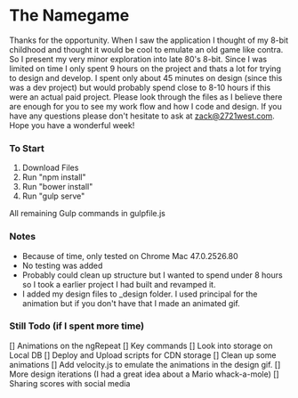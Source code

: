# The Namegame

Thanks for the opportunity.  When I saw the application I thought of my 8-bit childhood and thought it would be cool to emulate an old game like contra.  
So I present my very minor exploration into late 80's 8-bit.  Since I was limited on time I only spent 9 hours on the project and thats a lot for trying to design 
and develop.  I spent only about 45 minutes on design (since this was a dev project) but would probably spend close to 8-10 hours if this were an actual paid project.
Please look through the files as I believe there are enough for you to see my work flow and how I code and design.  If you have any questions please don't 
hesitate to ask at zack@2721west.com.   Hope you have a wonderful week!

### To Start
1. Download Files
2. Run "npm install"
3. Run "bower install"
5. Run "gulp serve"

All remaining Gulp commands in gulpfile.js

### Notes
 - Because of time, only tested on Chrome Mac 47.0.2526.80
 - No testing was added
 - Probably could clean up structure but I wanted to spend under 8 hours so I took a earlier project I had built and revamped it. 
 - I added my design files to _design folder.  I used principal for the animation but if you don't have that I made an animated gif. 

### Still Todo (if I spent more time)
  [] Animations on the ngRepeat
  [] Key commands
  [] Look into storage on Local DB
  [] Deploy and Upload scripts for CDN storage
  [] Clean up some animations
  [] Add velocity.js to emulate the animations in the design gif. 
  [] More design iterations (I had a great idea about a Mario whack-a-mole)
  [] Sharing scores with social media
  